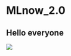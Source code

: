 # MLnow_2.0

## Hello everyone

<img src="https://img.shields.io/badge/Python-FFD43B?style=for-the-badge&logo=python&logoColor=darkgreen" />
